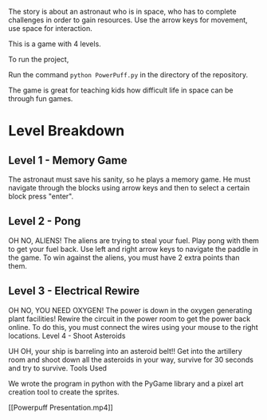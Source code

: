 The story is about an astronaut who is in space, who has to complete challenges in order to gain resources. Use the arrow keys for movement, use space for interaction. 

This is a game with 4 levels.

To run the project,

Run the command `python PowerPuff.py` in the directory of the repository.

The game is great for teaching kids how difficult life in space can be through fun games. 
# Level Breakdown
## Level 1 - Memory Game

The astronaut must save his sanity, so he plays a memory game. He must navigate through the blocks using arrow keys and then to select a certain block press "enter".

## Level 2 - Pong

OH NO, ALIENS! The aliens are trying to steal your fuel. Play pong with them to get your fuel back. Use left and right arrow keys to navigate the paddle in the game. To win against the aliens, you must have 2 extra points than them.

## Level 3 - Electrical Rewire

OH NO, YOU NEED OXYGEN! The power is down in the oxygen generating plant facilities! Rewire the circuit in the power room to get the power back online. To do this, you must connect the wires using your mouse to the right locations.
Level 4 - Shoot Asteroids

UH OH, your ship is barreling into an asteroid belt!! Get into the artillery room and shoot down all the asteroids in your way, survive for 30 seconds and try to survive.
Tools Used

We wrote the program in python with the PyGame library and a pixel art creation tool to create the sprites.

[[Powerpuff Presentation.mp4]]